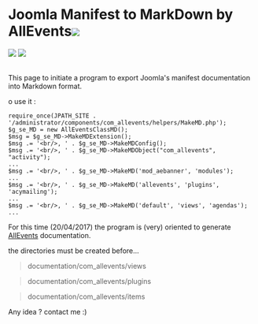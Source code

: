 
# Joomla Manifest to MarkDown by AllEvents![](http//marknotes.allevents3.com/docs/.images/allevents-hauteur.png)

![](https://img.shields.io/badge/AllEvents-v3.4-blue.svg)   ![](https://img.shields.io/badge/licence-GNU--GPL-green.svg)<br/><br/>

This page to initiate a program to export Joomla's manifest documentation into Markdown format.

o use it : 
```
require_once(JPATH_SITE . '/administrator/components/com_allevents/helpers/MakeMD.php');
$g_se_MD = new AllEventsClassMD();
$msg = $g_se_MD->MakeMDExtension();
$msg .= '<br/>, ' . $g_se_MD->MakeMDConfig();
$msg .= '<br/>, ' . $g_se_MD->MakeMDObject("com_allevents", "activity");
...
$msg .= '<br/>, ' . $g_se_MD->MakeMD('mod_aebanner', 'modules');
...
$msg .= '<br/>, ' . $g_se_MD->MakeMD('allevents', 'plugins', 'acymailing');
...
$msg .= '<br/>, ' . $g_se_MD->MakeMD('default', 'views', 'agendas');
...
```

For this time (20/04/2017) the program is (very) oriented to generate [AllEvents](https://www.allevents3.com) documentation.


the directories must be created before...

> documentation/com_allevents/views

> documentation/com_allevents/plugins

> documentation/com_allevents/items

Any idea ? contact me :)
